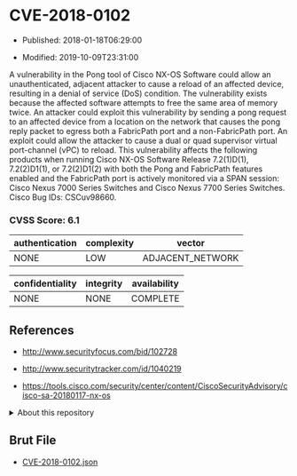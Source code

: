 # CVE-2018-0102

- Published: 2018-01-18T06:29:00

- Modified: 2019-10-09T23:31:00

A vulnerability in the Pong tool of Cisco NX-OS Software could allow an unauthenticated, adjacent attacker to cause a reload of an affected device, resulting in a denial of service (DoS) condition. The vulnerability exists because the affected software attempts to free the same area of memory twice. An attacker could exploit this vulnerability by sending a pong request to an affected device from a location on the network that causes the pong reply packet to egress both a FabricPath port and a non-FabricPath port. An exploit could allow the attacker to cause a dual or quad supervisor virtual port-channel (vPC) to reload. This vulnerability affects the following products when running Cisco NX-OS Software Release 7.2(1)D(1), 7.2(2)D1(1), or 7.2(2)D1(2) with both the Pong and FabricPath features enabled and the FabricPath port is actively monitored via a SPAN session: Cisco Nexus 7000 Series Switches and Cisco Nexus 7700 Series Switches. Cisco Bug IDs: CSCuv98660.

### CVSS Score: **6.1**

| authentication | complexity | vector |
| --- | --- | --- |
| NONE | LOW | ADJACENT_NETWORK |

| confidentiality | integrity | availability |
| --- | --- | --- |
| NONE | NONE | COMPLETE |

## References

* http://www.securityfocus.com/bid/102728

* http://www.securitytracker.com/id/1040219

* https://tools.cisco.com/security/center/content/CiscoSecurityAdvisory/cisco-sa-20180117-nx-os

<details>
<summary>About this repository</summary> 

  This repository is part of the project [Live Hack CVE](https://github.com/Live-Hack-CVE). Main website can be found [www.live-hack.org](https://www.live-hack.org) 
  
  Made by [Sn0wAlice](https://github.com/Sn0wAlice) for the people that care about security and need to have a feed of the latest CVEs. Hope you enjoy it, don't forget to star the repo and follow me on [Twitter](https://twitter.com/Sn0wAlice) and [Github](https://github.com/Sn0wAlice). And that is my [personnal website](https://www.alice-snow.me/)

  - [Home Page](https://github.com/Live-Hack-CVE)
  - [Framework](https://github.com/Live-Hack-CVE/cve-framework)
  - [CVE database](https://github.com/Live-Hack-CVE/full_database)
  - [Changelog](https://github.com/Live-Hack-CVE/Changelog)
</details>

## Brut File

* [CVE-2018-0102.json](https://raw.githubusercontent.com/Live-Hack-CVE/full_database/main/cves/2018/CVE-2018-0102.json)

